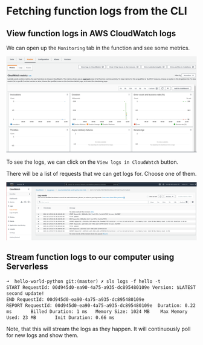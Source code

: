 # Fetching function logs from the CLI

## View function logs in AWS CloudWatch logs

We can open up the `Monitoring` tab in the function and see some metrics.

![](img/2021-10-12-14-02-34.png)

To see the logs, we can click on the `View logs in CloudWatch` button.

There will be a list of requests that we can get logs for. Choose one of them.

![](img/2021-10-12-14-04-32.png)

## Stream function logs to our computer using Serverless

```console
➜  hello-world-python git:(master) ✗ sls logs -f hello -t
START RequestId: 00d945d0-ea90-4a75-a935-dc895480109e Version: $LATEST
second update!
END RequestId: 00d945d0-ea90-4a75-a935-dc895480109e
REPORT RequestId: 00d945d0-ea90-4a75-a935-dc895480109e  Duration: 0.22 ms       Billed Duration: 1 ms   Memory Size: 1024 MB    Max Memory Used: 23 MB       Init Duration: 0.66 ms
```

Note, that this will stream the logs as they happen. It will continuously poll for new logs and show them.